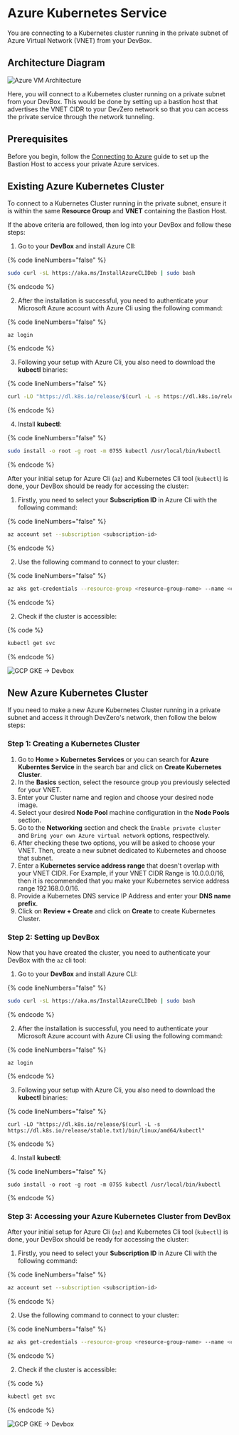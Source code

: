 # Azure Kubernetes Service

You are connecting to a Kubernetes cluster running in the private subnet of Azure Virtual Network (VNET) from your DevBox.

## Architecture Diagram

![Azure VM Architecture](../../../.gitbook/assets/azure-ks-architecture.png)

Here, you will connect to a Kubernetes cluster running on a private subnet from your DevBox. This would be done by setting up a bastion host that advertises the VNET CIDR to your DevZero network so that you can access the private service through the network tunneling.

## Prerequisites

Before you begin, follow the [Connecting to Azure](../../existing-network/connecting-to-azure.md) guide to set up the Bastion Host to access your private Azure services.

## Existing Azure Kubernetes Cluster

To connect to a Kubernetes Cluster running in the private subnet, ensure it is within the same **Resource Group** and **VNET** containing the Bastion Host.

If the above criteria are followed, then log into your DevBox and follow these steps:

1. Go to your **DevBox** and install Azure ClI:

{% code lineNumbers="false" %}
```bash
sudo curl -sL https://aka.ms/InstallAzureCLIDeb | sudo bash
```
{% endcode %}

2. After the installation is successful, you need to authenticate your Microsoft Azure account with Azure Cli using the following command:

{% code lineNumbers="false" %}
```
az login
```
{% endcode %}

3. Following your setup with Azure Cli, you also need to download the **kubectl** binaries:

{% code lineNumbers="false" %}
```bash
curl -LO "https://dl.k8s.io/release/$(curl -L -s https://dl.k8s.io/release/stable.txt)/bin/linux/amd64/kubectl"
```
{% endcode %}

4. Install **kubectl**:

{% code lineNumbers="false" %}
```bash
sudo install -o root -g root -m 0755 kubectl /usr/local/bin/kubectl
```
{% endcode %}

After your initial setup for Azure Cli (`az`) and Kubernetes Cli tool (`kubectl`) is done, your DevBox should be ready for accessing the cluster:

1. Firstly, you need to select your **Subscription ID** in Azure Cli with the following command:

{% code lineNumbers="false" %}
```bash
az account set --subscription <subscription-id>
```
{% endcode %}

2. Use the following command to connect to your cluster:

{% code lineNumbers="false" %}
```bash
az aks get-credentials --resource-group <resource-group-name> --name <cluster-name> --overwrite-existing
```
{% endcode %}

2. Check if the cluster is accessible:

{% code %}
```bash
kubectl get svc
```
{% endcode %}

![GCP GKE -> Devbox](../../../.gitbook/assets/azure-ks-access.png)

## New Azure Kubernetes Cluster

If you need to make a new Azure Kubernetes Cluster running in a private subnet and access it through DevZero's network, then follow the below steps:

### Step 1: Creating a Kubernetes Cluster

1. Go to **Home > Kubernetes Services** or you can search for **Azure Kuberntes Service** in the search bar and click on **Create Kubernetes Cluster**.
2. In the **Basics** section, select the resource group you previously selected for your VNET.
3. Enter your Cluster name and region and choose your desired node image.
4. Select your desired **Node Pool** machine configuration in the **Node Pools** section.
5. Go to the **Networking** section and check the `Enable private cluster` and `Bring your own Azure virtual network` options, respectively.
6. After checking these two options, you will be asked to choose your VNET. Then, create a new subnet dedicated to Kubernetes and choose that subnet.
7. Enter a **Kubernetes service address range** that doesn't overlap with your VNET CIDR. For Example, if your VNET CIDR Range is 10.0.0.0/16, then it is recommended that you make your Kubernetes service address range 192.168.0.0/16.
8. Provide a Kubernetes DNS service IP Address and enter your **DNS name prefix**.
9. Click on **Review + Create** and click on **Create** to create Kubernetes Cluster.

### Step 2: Setting up DevBox

Now that you have created the cluster, you need to authenticate your DevBox with the `az` cli tool:

1. Go to your **DevBox** and install Azure CLI:

{% code lineNumbers="false" %}
```bash
sudo curl -sL https://aka.ms/InstallAzureCLIDeb | sudo bash
```
{% endcode %}

2. After the installation is successful, you need to authenticate your Microsoft Azure account with Azure Cli using the following command:

{% code lineNumbers="false" %}
```
az login
```
{% endcode %}

3. Following your setup with Azure Cli, you also need to download the **kubectl** binaries:

{% code lineNumbers="false" %}
```
curl -LO "https://dl.k8s.io/release/$(curl -L -s https://dl.k8s.io/release/stable.txt)/bin/linux/amd64/kubectl"
```
{% endcode %}

4. Install **kubectl**:

{% code lineNumbers="false" %}
```
sudo install -o root -g root -m 0755 kubectl /usr/local/bin/kubectl
```
{% endcode %}

### Step 3: Accessing your Azure Kubernetes Cluster from DevBox

After your initial setup for Azure Cli (`az`) and Kubernetes Cli tool (`kubectl`) is done, your DevBox should be ready for accessing the cluster:

1. Firstly, you need to select your **Subscription ID** in Azure Cli with the following command:

{% code lineNumbers="false" %}
```bash
az account set --subscription <subscription-id>
```
{% endcode %}

2. Use the following command to connect to your cluster:

{% code lineNumbers="false" %}
```bash
az aks get-credentials --resource-group <resource-group-name> --name <cluster-name> --overwrite-existing
```
{% endcode %}

2. Check if the cluster is accessible:

{% code %}
```bash
kubectl get svc
```
{% endcode %}

![GCP GKE -> Devbox](../../../.gitbook/assets/azure-ks-access.png)
